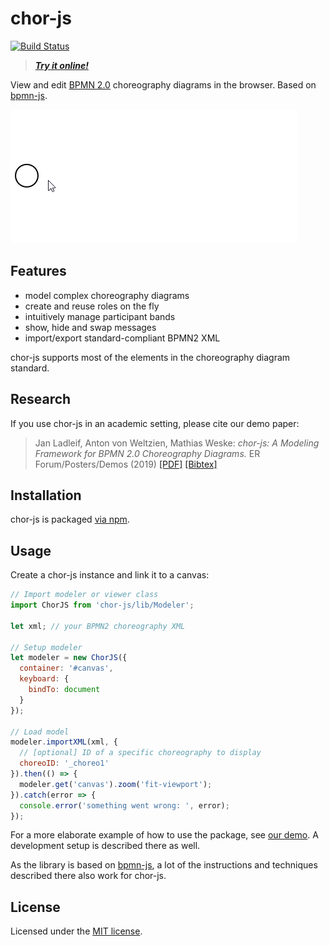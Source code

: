# chor-js

[![Build Status](https://travis-ci.com/bptlab/chor-js.svg?branch=master)](https://travis-ci.com/bptlab/chor-js)

> ***[Try it online!](https://bpt-lab.org/chor-js-demo/)***

View and edit [BPMN 2.0](https://www.omg.org/spec/BPMN/2.0.2/) choreography diagrams in the browser.
Based on [bpmn-js](https://github.com/bpmn-io/bpmn-js/).

[![chor-js screencast](./docs/screencast.gif "chor-js in action")](https://github.com/bptlab/chor-js-demo)

## Features

- model complex choreography diagrams
- create and reuse roles on the fly
- intuitively manage participant bands
- show, hide and swap messages
- import/export standard-compliant BPMN2 XML

chor-js supports most of the elements in the choreography diagram standard.

## Research

If you use chor-js in an academic setting, please cite our demo paper:

> Jan Ladleif, Anton von Weltzien, Mathias Weske: _chor-js: A Modeling Framework for BPMN 2.0 Choreography Diagrams._ ER Forum/Posters/Demos (2019)
> [[PDF]](http://ceur-ws.org/Vol-2469/ERDemo02.pdf)
> [[Bibtex]](https://dblp.org/rec/bibtex/conf/er/LadleifWW19)

## Installation
chor-js is packaged [via npm](https://www.npmjs.com/package/chor-js).

## Usage

Create a chor-js instance and link it to a canvas:

```javascript
// Import modeler or viewer class
import ChorJS from 'chor-js/lib/Modeler';

let xml; // your BPMN2 choreography XML

// Setup modeler
let modeler = new ChorJS({
  container: '#canvas',
  keyboard: {
    bindTo: document
  }
});

// Load model
modeler.importXML(xml, {
  // [optional] ID of a specific choreography to display
  choreoID: '_choreo1'
}).then(() => {
  modeler.get('canvas').zoom('fit-viewport');
}).catch(error => {
  console.error('something went wrong: ', error);
});
```

For a more elaborate example of how to use the package, see [our demo](https://github.com/bptlab/chor-js-demo).
A development setup is described there as well.

As the library is based on [bpmn-js](https://github.com/bpmn-io/bpmn-js/), a lot of the instructions and techniques described there also work for chor-js.

## License

Licensed under the [MIT license](https://github.com/bptlab/chor-js/blob/master/LICENSE).
